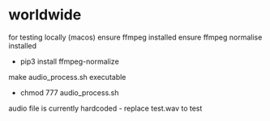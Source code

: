 # worldwide
for testing locally (macos)
ensure ffmpeg installed
ensure ffmpeg normalise installed
- pip3 install ffmpeg-normalize

make audio_process.sh executable
- chmod 777 audio_process.sh


audio file is currently hardcoded - replace test.wav to test